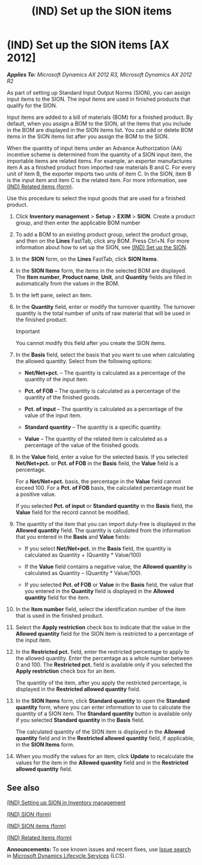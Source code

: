 ﻿---
title: (IND) Set up the SION items
TOCTitle: (IND) Set up the SION items
ms:assetid: 7aaaaad3-d2cc-473d-9d3c-893db81850e7
ms:mtpsurl: https://technet.microsoft.com/en-us/library/JJ677954(v=AX.60)
ms:contentKeyID: 49385917
ms.date: 04/18/2014
mtps_version: v=AX.60
f1_keywords:
- (IND)
- india
- set up SION
- SION items form
---

# (IND) Set up the SION items [AX 2012]


_**Applies To:** Microsoft Dynamics AX 2012 R3, Microsoft Dynamics AX 2012 R2_

As part of setting up Standard Input Output Norms (SION), you can assign input items to the SION. The input items are used in finished products that qualify for the SION.

Input items are added to a bill of materials (BOM) for a finished product. By default, when you assign a BOM to the SION, all the items that you include in the BOM are displayed in the SION items list. You can add or delete BOM items in the SION items list after you assign the BOM to the SION.

When the quantity of input items under an Advance Authorization (AA) incentive scheme is determined from the quantity of a SION input item, the importable items are related items. For example, an exporter manufactures item A as a finished product from imported raw materials B and C. For every unit of item B, the exporter imports two units of item C. In the SION, item B is the input item and item C is the related item. For more information, see [(IND) Related items (form)](https://technet.microsoft.com/en-us/library/jj664922\(v=ax.60\)).

Use this procedure to select the input goods that are used for a finished product.

1.  Click **Inventory management** \> **Setup** \> **EXIM** \> **SION**. Create a product group, and then enter the applicable BOM number

2.  To add a BOM to an existing product group, select the product group, and then on the **Lines** FastTab, click any BOM. Press Ctrl+N. For more information about how to set up the SION, see [(IND) Set up the SION](ind-set-up-the-sion.md).

3.  In the **SION** form, on the **Lines** FastTab, click **SION Items**.

4.  In the **SION Items** form, the items in the selected BOM are displayed. The **Item number**, **Product name**, **Unit**, and **Quantity** fields are filled in automatically from the values in the BOM.

5.  In the left pane, select an item.

6.  In the **Quantity** field, enter or modify the turnover quantity. The turnover quantity is the total number of units of raw material that will be used in the finished product.
    

    > [!IMPORTANT]
    > <P>You cannot modify this field after you create the SION items.</P>



7.  In the **Basis** field, select the basis that you want to use when calculating the allowed quantity. Select from the following options:
    
      - **Net/Net+pct.** – The quantity is calculated as a percentage of the quantity of the input item.
    
      - **Pct. of FOB** – The quantity is calculated as a percentage of the quantity of the finished goods.
    
      - **Pct. of input** – The quantity is calculated as a percentage of the value of the input item.
    
      - **Standard quantity** – The quantity is a specific quantity.
    
      - **Value** – The quantity of the related item is calculated as a percentage of the value of the finished goods.

8.  In the **Value** field, enter a value for the selected basis. If you selected **Net/Net+pct.** or **Pct. of FOB** in the **Basis** field, the **Value** field is a percentage.
    
    For a **Net/Net+pct.** basis, the percentage in the **Value** field cannot exceed 100. For a **Pct. of FOB** basis, the calculated percentage must be a positive value.
    
    If you selected **Pct. of input** or **Standard quantity** in the **Basis** field, the **Value** field for the record cannot be modified.

9.  The quantity of the item that you can import duty-free is displayed in the **Allowed quantity** field. The quantity is calculated from the information that you entered in the **Basis** and **Value** fields:
    
      - If you select **Net/Net+pct.** in the **Basis** field, the quantity is calculated as Quantity + (Quantity \* Value/100)
    
      - If the **Value** field contains a negative value, the **Allowed quantity** is calculated as Quantity – (Quantity \* Value/100).
    
      - If you selected **Pct. of FOB** or **Value** in the **Basis** field, the value that you entered in the **Quantity** field is displayed in the **Allowed quantity** field for the item.

10. In the **Item number** field, select the identification number of the item that is used in the finished product.

11. Select the **Apply restriction** check box to indicate that the value in the **Allowed quantity** field for the SION item is restricted to a percentage of the input item.

12. In the **Restricted pct.** field, enter the restricted percentage to apply to the allowed quantity. Enter the percentage as a whole number between 0 and 100. The **Restricted pct.** field is available only if you selected the **Apply restriction** check box for an item.
    
    The quantity of the item, after you apply the restricted percentage, is displayed in the **Restricted allowed quantity** field.

13. In the **SION Items** form, click **Standard quantity** to open the **Standard quantity** form, where you can enter information to use to calculate the quantity of a SION item. The **Standard quantity** button is available only if you selected **Standard quantity** in the **Basis** field.
    
    The calculated quantity of the SION item is displayed in the **Allowed quantity** field and in the **Restricted allowed quantity** field, if applicable, in the **SION Items** form.

14. When you modify the values for an item, click **Update** to recalculate the values for the item in the **Allowed quantity** field and in the **Restricted allowed quantity** field.

## See also

[(IND) Setting up SION in Inventory management](ind-setting-up-sion-in-inventory-management.md)

[(IND) SION (form)](https://technet.microsoft.com/en-us/library/jj710966\(v=ax.60\))

[(IND) SION items (form)](https://technet.microsoft.com/en-us/library/jj664548\(v=ax.60\))

[(IND) Related items (form)](https://technet.microsoft.com/en-us/library/jj664922\(v=ax.60\))

  
**Announcements:** To see known issues and recent fixes, use [Issue search](http://go.microsoft.com/fwlink/?linkid=389258) in [Microsoft Dynamics Lifecycle Services](http://go.microsoft.com/fwlink/?linkid=306505) (LCS).

